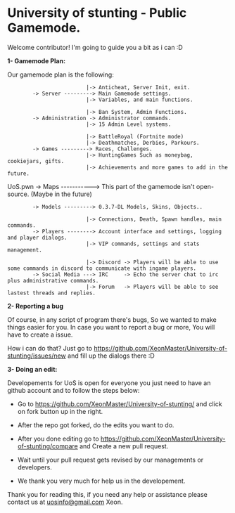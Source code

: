 # University of stunting - Public Gamemode.

Welcome contributor! I'm going to guide you a bit as i can :D

**1- Gamemode Plan:**

Our gamemode plan is the following:


                             |-> Anticheat, Server Init, exit.
            -> Server ---------> Main Gamemode settings.
                             |-> Variables, and main functions.
                             
                             |-> Ban System, Admin Functions.
            -> Administration -> Administrator commands.
                             |-> 15 Admin Level systems.
            
                             |-> BattleRoyal (Fortnite mode)
                             |-> Deathmatches, Derbies, Parkours.
            -> Games ---------> Races, Challenges.
                             |-> HuntingGames Such as moneybag, cookiejars, gifts.
                             |-> Achievements and more games to add in the future.
            
 UoS.pwn   -> Maps -----------> This part of the gamemode isn't open-source. (Maybe in the future)

            -> Models ---------> 0.3.7-DL Models, Skins, Objects..
            
                             |-> Connections, Death, Spawn handles, main commands.
            -> Players --------> Account interface and settings, logging and player dialogs.
                             |-> VIP commands, settings and stats management.
                            
                             |-> Discord -> Players will be able to use some commands in discord to communicate with ingame players.
            -> Social Media ---> IRC     -> Echo the server chat to irc plus administrative commands.
                             |-> Forum   -> Players will be able to see lastest threads and replies. 
  
**2- Reporting a bug**

Of course, in any script of program there's bugs, So we wanted to make things easier for you.
In case you want to report a bug or more, You will have to create a issue.

How i can do that?
Just go to https://github.com/XeonMaster/University-of-stunting/issues/new and fill up the dialogs there :D

**3- Doing an edit:**

Developements for UoS is open for everyone you just need to have an github account and to follow the steps below:

- Go to https://github.com/XeonMaster/University-of-stunting/ and click on fork button up in the right.

- After the repo got forked, do the edits you want to do.

- After you done editing go to https://github.com/XeonMaster/University-of-stunting/compare and Create a new pull request.

- Wait until your pull request gets revised by our managements or developers.

- We thank you very much for help us in the developement.

Thank you for reading this, if you need any help or assistance please contact us at uosinfo@gmail.com
Xeon.
